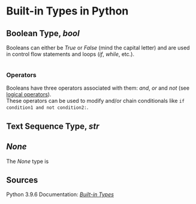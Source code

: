 # Built-in Types in Python

## Boolean Type, _bool_
Booleans can either be _True_ or _False_ (mind the capital letter) and are used in control flow statements and loops (_if_, _while_, etc.).
```Python

```

### Operators
Booleans have three operators associated with them: _and_, _or_ and _not_ (see [logical operators](https://www.w3schools.com/python/python_operators.asp)). <br />
These operators can be used to modify and/or chain conditionals like `if condition1 and not condition2:`.

## Text Sequence Type, _str_


## _None_
The _None_ type is [](https://www.w3schools.com/python/ref_keyword_none.asp)

## Sources
Python 3.9.6 Documentation: [_Built-in Types_](https://docs.python.org/3/library/stdtypes.html) <br />
